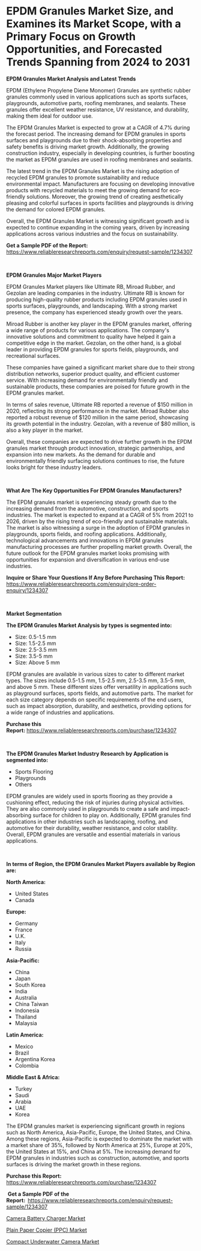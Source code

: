 <p><h1>EPDM Granules Market Size, and Examines its Market Scope, with a Primary Focus on Growth Opportunities, and Forecasted Trends Spanning from 2024 to 2031</h1></p><p><strong>EPDM Granules Market Analysis and Latest Trends</strong></p>
<p><p>EPDM (Ethylene Propylene Diene Monomer) Granules are synthetic rubber granules commonly used in various applications such as sports surfaces, playgrounds, automotive parts, roofing membranes, and sealants. These granules offer excellent weather resistance, UV resistance, and durability, making them ideal for outdoor use.</p><p>The EPDM Granules Market is expected to grow at a CAGR of 4.7% during the forecast period. The increasing demand for EPDM granules in sports surfaces and playgrounds due to their shock-absorbing properties and safety benefits is driving market growth. Additionally, the growing construction industry, especially in developing countries, is further boosting the market as EPDM granules are used in roofing membranes and sealants.</p><p>The latest trend in the EPDM Granules Market is the rising adoption of recycled EPDM granules to promote sustainability and reduce environmental impact. Manufacturers are focusing on developing innovative products with recycled materials to meet the growing demand for eco-friendly solutions. Moreover, the growing trend of creating aesthetically pleasing and colorful surfaces in sports facilities and playgrounds is driving the demand for colored EPDM granules.</p><p>Overall, the EPDM Granules Market is witnessing significant growth and is expected to continue expanding in the coming years, driven by increasing applications across various industries and the focus on sustainability.</p></p>
<p><strong>Get a Sample PDF of the Report:&nbsp;</strong> <a href="https://www.reliableresearchreports.com/enquiry/request-sample/1234307">https://www.reliableresearchreports.com/enquiry/request-sample/1234307</a></p>
<p>&nbsp;</p>
<p><strong>EPDM Granules Major Market Players</strong></p>
<p><p>EPDM Granules Market players like Ultimate RB, Miroad Rubber, and Gezolan are leading companies in the industry. Ultimate RB is known for producing high-quality rubber products including EPDM granules used in sports surfaces, playgrounds, and landscaping. With a strong market presence, the company has experienced steady growth over the years.</p><p>Miroad Rubber is another key player in the EPDM granules market, offering a wide range of products for various applications. The company's innovative solutions and commitment to quality have helped it gain a competitive edge in the market. Gezolan, on the other hand, is a global leader in providing EPDM granules for sports fields, playgrounds, and recreational surfaces.</p><p>These companies have gained a significant market share due to their strong distribution networks, superior product quality, and efficient customer service. With increasing demand for environmentally friendly and sustainable products, these companies are poised for future growth in the EPDM granules market.</p><p>In terms of sales revenue, Ultimate RB reported a revenue of $150 million in 2020, reflecting its strong performance in the market. Miroad Rubber also reported a robust revenue of $120 million in the same period, showcasing its growth potential in the industry. Gezolan, with a revenue of $80 million, is also a key player in the market.</p><p>Overall, these companies are expected to drive further growth in the EPDM granules market through product innovation, strategic partnerships, and expansion into new markets. As the demand for durable and environmentally friendly surfacing solutions continues to rise, the future looks bright for these industry leaders.</p></p>
<p>&nbsp;</p>
<p><strong>What Are The Key Opportunities For EPDM Granules Manufacturers?</strong></p>
<p><p>The EPDM granules market is experiencing steady growth due to the increasing demand from the automotive, construction, and sports industries. The market is expected to expand at a CAGR of 5% from 2021 to 2026, driven by the rising trend of eco-friendly and sustainable materials. The market is also witnessing a surge in the adoption of EPDM granules in playgrounds, sports fields, and roofing applications. Additionally, technological advancements and innovations in EPDM granules manufacturing processes are further propelling market growth. Overall, the future outlook for the EPDM granules market looks promising with opportunities for expansion and diversification in various end-use industries.</p></p>
<p><strong>Inquire or Share Your Questions If Any Before Purchasing This Report:</strong> <a href="https://www.reliableresearchreports.com/enquiry/pre-order-enquiry/1234307">https://www.reliableresearchreports.com/enquiry/pre-order-enquiry/1234307</a></p>
<p>&nbsp;</p>
<p><strong>Market Segmentation</strong></p>
<p><strong>The EPDM Granules Market Analysis by types is segmented into:</strong></p>
<p><ul><li>Size: 0.5-1.5 mm</li><li>Size: 1.5-2.5 mm</li><li>Size: 2.5-3.5 mm</li><li>Size: 3.5-5 mm</li><li>Size: Above 5 mm</li></ul></p>
<p><p>EPDM granules are available in various sizes to cater to different market types. The sizes include 0.5-1.5 mm, 1.5-2.5 mm, 2.5-3.5 mm, 3.5-5 mm, and above 5 mm. These different sizes offer versatility in applications such as playground surfaces, sports fields, and automotive parts. The market for each size category depends on specific requirements of the end users, such as impact absorption, durability, and aesthetics, providing options for a wide range of industries and applications.</p></p>
<p><strong>Purchase this Report:&nbsp;</strong><a href="https://www.reliableresearchreports.com/purchase/1234307">https://www.reliableresearchreports.com/purchase/1234307</a></p>
<p>&nbsp;</p>
<p><strong>The EPDM Granules Market Industry Research by Application is segmented into:</strong></p>
<p><ul><li>Sports Flooring</li><li>Playgrounds</li><li>Others</li></ul></p>
<p><p>EPDM granules are widely used in sports flooring as they provide a cushioning effect, reducing the risk of injuries during physical activities. They are also commonly used in playgrounds to create a safe and impact-absorbing surface for children to play on. Additionally, EPDM granules find applications in other industries such as landscaping, roofing, and automotive for their durability, weather resistance, and color stability. Overall, EPDM granules are versatile and essential materials in various applications.</p></p>
<p>&nbsp;</p>
<p><strong>In terms of Region, the EPDM Granules Market Players available by Region are:</strong></p>
<p>
    <p> <strong> North America: </strong>
        <ul>
            <li>United States</li>
            <li>Canada</li>
        </ul>
        </p> 
    <p> <strong> Europe: </strong>
        <ul>
            <li>Germany</li>
            <li>France</li>
            <li>U.K.</li>
            <li>Italy</li>
            <li>Russia</li>
        </ul>
        </p> 
    <p> <strong> Asia-Pacific: </strong>
        <ul>
            <li>China</li>
            <li>Japan</li>
            <li>South Korea</li>
            <li>India</li>
            <li>Australia</li>
            <li>China Taiwan</li>
            <li>Indonesia</li>
            <li>Thailand</li>
            <li>Malaysia</li>
        </ul>
        </p> 
    <p> <strong> Latin America: </strong>
        <ul>
            <li>Mexico</li>
            <li>Brazil</li>
            <li>Argentina Korea</li>
            <li>Colombia</li>
        </ul>
        </p> 
    <p> <strong> Middle East & Africa: </strong>
        <ul>
            <li>Turkey</li>
            <li>Saudi</li>
            <li>Arabia</li>
            <li>UAE</li>
            <li>Korea</li>
        </ul>
    </p>
    </p>
<p><p>The EPDM granules market is experiencing significant growth in regions such as North America, Asia-Pacific, Europe, the United States, and China. Among these regions, Asia-Pacific is expected to dominate the market with a market share of 35%, followed by North America at 25%, Europe at 20%, the United States at 15%, and China at 5%. The increasing demand for EPDM granules in industries such as construction, automotive, and sports surfaces is driving the market growth in these regions.</p></p>
<p><strong>Purchase this Report: </strong><a href="https://www.reliableresearchreports.com/purchase/1234307">https://www.reliableresearchreports.com/purchase/1234307</a></p>
<p>&nbsp;<strong>Get a Sample PDF of the Report:&nbsp;&nbsp;</strong><a href="https://www.reliableresearchreports.com/enquiry/request-sample/1234307">https://www.reliableresearchreports.com/enquiry/request-sample/1234307</a></p>
<p><strong></strong></p>
<p><p><a href="https://view.publitas.com/reportprime-1/decoding-the-camera-battery-charger-market-a-deep-dive-into-the-latest-market-trends-market-segmentation-and-competitive-analysis/">Camera Battery Charger Market</a></p><p><a href="https://view.publitas.com/reportprime-1/plain-paper-copier-ppc-market-size-furnishes-valuable-information-encompassing-market-share-market-trends-and-projections-spanning-from-2023-to-2030/">Plain Paper Copier (PPC) Market</a></p><p><a href="https://view.publitas.com/reportprime-1/compact-underwater-camera-market-size-focuses-on-market-dynamics-in-depth-analysis-and-future-projections-of-its-market-forecasted-for-period-from-2023-to-2030/">Compact Underwater Camera Market</a></p></p>